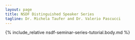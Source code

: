 ```yaml
---
layout: page
title: NSDF Distinguished Speaker Series
tagline: Dr. Michela Taufer and Dr. Valerio Pascucci
---
```


{% include_relative nsdf-seminar-series-tutorial.body.md %}

